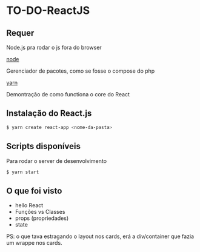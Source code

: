 # TO-DO-ReactJS

## Requer

Node.js pra rodar o js fora do browser

[node](http://nodejs.org)

Gerenciador de pacotes, como se fosse o compose do php

[yarn](https://yarnpkg.com/getting-started/install)

Demontração de como functiona o core do React

## Instalação do React.js

```bash
$ yarn create react-app <nome-da-pasta>
```

## Scripts disponíveis

Para rodar o server de desenvolvimento

```bash
$ yarn start
```

## O que foi visto

- hello React
- Funções vs Classes
- props (propriedades)
- state

PS: o que tava estragando o layout nos cards, erá a div/container que fazia um wrappe nos cards.

